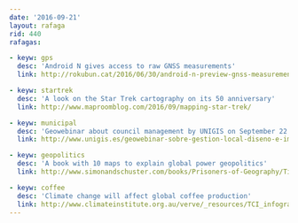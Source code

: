```yaml
---
date: '2016-09-21'
layout: rafaga
rid: 440
rafagas:

- keyw: gps
  desc: 'Android N gives access to raw GNSS measurements'
  link: http://rokubun.cat/2016/06/30/android-n-preview-gnss-measurements/

- keyw: startrek
  desc: 'A look on the Star Trek cartography on its 50 anniversary'
  link: http://www.maproomblog.com/2016/09/mapping-star-trek/

- keyw: municipal
  desc: 'Geowebinar about council management by UNIGIS on September 22'
  link: http://www.unigis.es/geowebinar-sobre-gestion-local-diseno-e-implementacion-de-un-sig-municipal-inscripcion-abierta/

- keyw: geopolitics
  desc: 'A book with 10 maps to explain global power geopolitics'
  link: http://www.simonandschuster.com/books/Prisoners-of-Geography/Tim-Marshall/9781501121463

- keyw: coffee
  desc: 'Climate change will affect global coffee production'
  link: http://www.climateinstitute.org.au/verve/_resources/TCI_infographic_Bean_Belt_Map_standalone-01.jpg
---
```

